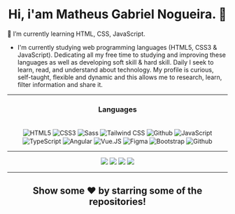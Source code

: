 <h1 align="center">Hi, i'am Matheus Gabriel Nogueira. 👋</h1>
<p>
🌱 I’m currently learning HTML, CSS, JavaScript. <br>

- I'm currently studying web programming languages (HTML5, CSS3 & JavaScript).
Dedicating all my free time to studying and improving these languages as well as developing soft skill & hard skill. Daily I seek to learn, read, and understand about technology. My profile is curious, self-taught, flexible and dynamic and this allows me to research, learn, filter information and share it.
</p>

<hr/>

 <h3 align="center">
Languages
</h3>

 <div align="center" style="display: inline_block"><br>
 <img align="center" alt="HTML5" src="https://img.shields.io/badge/-HTML5-white?style=for-the-badge&logo=HTML5&logoColor=blue">
 <img align="center" .mt1 alt="CSS3" src="https://img.shields.io/badge/-CSS3-white?style=for-the-badge&logo=CSS3&logoColor=blue">
 <img align="center" alt="Sass" src="https://img.shields.io/badge/-Sass-white?style=for-the-badge&logo=Sass&logoColor=blue">
 <img align="center" alt="Tailwind CSS" src="https://img.shields.io/badge/-Tailwind_CSS-white?style=for-the-badge&logo=tailwind-css&logoColor=blue">
 <img align="center" alt="Github" src="https://img.shields.io/badge/-Github-white?style=for-the-badge&logo=Github&logoColor=blue">
 <img align="center" alt="JavaScript" src="https://img.shields.io/badge/-JavaScript-white?style=for-the-badge&logo=JavaScript&logoColor=blue">
 <img align="center" alt="TypeScript" src="https://img.shields.io/badge/-TypeScript-white?style=for-the-badge&logo=typescript&logoColor=blue">
 <img align="center" .mt1 alt="Angular" src="https://img.shields.io/badge/-Angular-white?style=for-the-badge&logo=Angular&logoColor=blue">
 <img align="center" alt="Vue.JS" src="https://img.shields.io/badge/-VueJS-white?style=for-the-badge&logo=Vue.JS&logoColor=blue">
 <img align="center" alt="Figma" src="https://img.shields.io/badge/-Figma-white?style=for-the-badge&logo=Figma&logoColor=blue">
 <img align="center" alt="Bootstrap" src="https://img.shields.io/badge/-Bootstrap-white?style=for-the-badge&logo=Bootstrap&logoColor=blue">
 <img align="center" alt="Github" src="https://img.shields.io/badge/-Github-white?style=for-the-badge&logo=Github&logoColor=blue">

</div>

<hr/>

<div align="center"> 
 <a href="https://www.linkedin.com/in/eomgn/" target="_blank"><img src="https://img.shields.io/badge/-LinkedIn-%230077B5?style=for-the-badge&logo=linkedin&logoColor=white" target="_blank"></a> 
  <a href="https://www.instagram.com/matheuzngr/" target="_blank"><img src="https://img.shields.io/badge/-Instagram-%23E4405F?style=for-the-badge&logo=instagram&logoColor=white" target="_blank"></a>
  <a href = "mailto:eomgnxd@gmail.com" target="_blank"><img src="https://img.shields.io/badge/-Email-%23333?style=for-the-badge&logo=icloud&logoColor=white" target="_blank"></a>
  <a href = "https://api.whatsapp.com/send?phone=5588981470492" target="_blank"><img src="https://img.shields.io/badge/WhatsApp-25D366?style=for-the-badge&logo=whatsapp&logoColor=white" target="_blank"></a>

<hr/>

<h2 align="center">
  Show some ❤️ by starring some of the repositories!
</h2>
